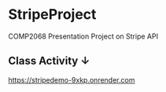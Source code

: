 # StripeProject
 COMP2068 Presentation Project on Stripe API
## Class Activity &darr; 
 <a href="https://stripedemo-9xkp.onrender.com">https://stripedemo-9xkp.onrender.com</a>
